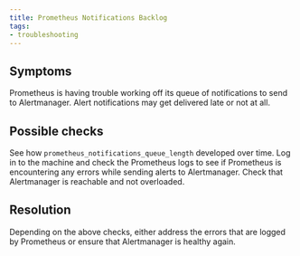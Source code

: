 ```yaml
---
title: Prometheus Notifications Backlog
tags:
- troubleshooting
---
```



## Symptoms

Prometheus is having trouble working off its queue of notifications to send
to Alertmanager. Alert notifications may get delivered late or not at all.

## Possible checks

See how `prometheus_notifications_queue_length` developed
over time. Log in to the machine and check the Prometheus logs to see if
Prometheus is encountering any errors while sending alerts to Alertmanager.
Check that Alertmanager is reachable and not overloaded.

## Resolution

Depending on the above checks, either address the errors that are logged
by Prometheus or ensure that Alertmanager is healthy again.
